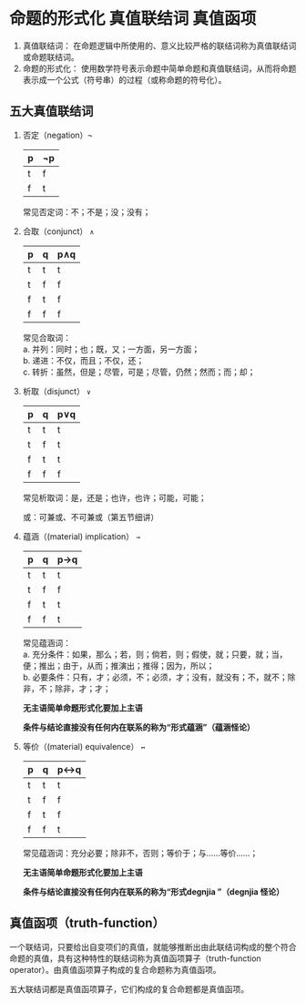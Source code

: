 # 命题的形式化 真值联结词 真值函项
1. 真值联结词： 在命题逻辑中所使用的、意义比较严格的联结词称为真值联结词或命题联结词。
2. 命题的形式化： 使用数学符号表示命题中简单命题和真值联结词，从而将命题表示成一个公式（符号串）的过程（或称命题的符号化）。

## 五大真值联结词
1. 否定（negation）`¬`

    |p|¬p|
    |--|--|
    |t|f|
    |f|t|

    常见否定词：不；不是；没；没有；

2. 合取（conjunct） `∧`

    |p|q|p∧q|
    |--|--|--|
    |t|t|t|
    |t|f|f|
    |f|t|f|
    |f|f|f|

    常见合取词：  
    a. 并列：同时；也；既，又；一方面，另一方面；  
    b. 递进：不仅，而且；不仅，还；  
    c. 转折：虽然，但是；尽管，可是；尽管，仍然；然而；而；却；  

3. 析取（disjunct） `∨`

    |p|q|p∨q|
    |--|--|--|
    |t|t|t|
    |t|f|t|
    |f|t|t|
    |f|f|f|

    常见析取词：是，还是；也许，也许；可能，可能；

    或：可兼或、不可兼或（第五节细讲）

4. 蕴涵（(material) implication） `→`

    |p|q|p→q|
    |--|--|--|
    |t|t|t|
    |t|f|f|
    |f|t|t|
    |f|f|t|

    常见蕴涵词：  
    a. 充分条件：如果，那么；若，则；倘若，则；假使，就；只要，就；当，便；推出；由于，从而；推演出；推得；因为，所以；  
    b. 必要条件：只有，才；必须，不；必须，才；没有，就没有；不，就不；除非，不；除非，才；才；  

    __无主语简单命题形式化要加上主语__

    __条件与结论直接没有任何内在联系的称为“形式蕴涵”（蕴涵怪论）__

5. 等价（(material) equivalence） `↔`

    |p|q|p↔q|
    |--|--|--|
    |t|t|t|
    |t|f|f|
    |f|t|f|
    |f|f|t|

    常见蕴涵词：充分必要；除非不，否则；等价于；与……等价……； 

    __无主语简单命题形式化要加上主语__

    __条件与结论直接没有任何内在联系的称为“形式degnjia ”（degnjia 怪论）__

## 真值函项（truth-function）

一个联结词，只要给出自变项们的真值，就能够推断出由此联结词构成的整个符合命题的真值，具有这种特性的联结词称为真值函项算子（truth-function operator）。由真值函项算子构成的复合命题称为真值函项。

五大联结词都是真值函项算子，它们构成的复合命题都是真值函项。
